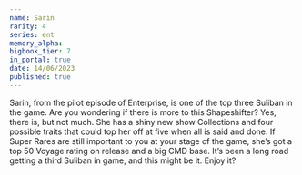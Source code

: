 ```yaml
---
name: Sarin
rarity: 4
series: ent
memory_alpha:
bigbook_tier: 7
in_portal: true
date: 14/06/2023
published: true
---
```


Sarin, from the pilot episode of Enterprise, is one of the top three Suliban in the game. Are you wondering if there is more to this Shapeshifter? Yes, there is, but not much. She has a shiny new show Collections and four possible traits that could top her off at five when all is said and done. If Super Rares are still important to you at your stage of the game, she’s got a top 50 Voyage rating on release and a big CMD base. It’s been a long road getting a third Suliban in game, and this might be it. Enjoy it?
